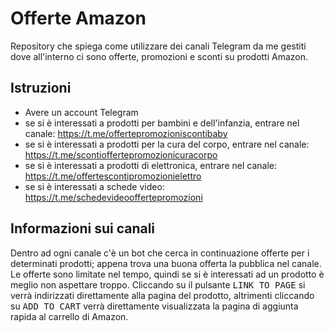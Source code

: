 # Offerte Amazon

Repository che spiega come utilizzare dei canali Telegram da me gestiti dove all'interno ci sono offerte, promozioni e sconti su prodotti Amazon.

## Istruzioni

+ Avere un account Telegram
+ se si è interessati a prodotti per bambini e dell'infanzia, entrare nel canale: https://t.me/offertepromozioniscontibaby
+ se si è interessati a prodotti per la cura del corpo, entrare nel canale: https://t.me/scontioffertepromozionicuracorpo
+ se si è interessati a prodotti di elettronica, entrare nel canale: https://t.me/offertescontipromozionielettro
+ se si è interessati a schede video: https://t.me/schedevideooffertepromozioni

## Informazioni sui canali

Dentro ad ogni canale c'è un bot che cerca in continuazione offerte per i determinati prodotti; appena trova una buona offerta la pubblica nel canale. Le
offerte sono limitate nel tempo, quindi se si è interessati ad un prodotto è meglio non aspettare troppo. Cliccando su il pulsante <kbd>LINK TO PAGE</kbd> si
verrà indirizzati direttamente alla pagina del prodotto, altrimenti cliccando su <kbd>ADD TO CART</kbd> verrà direttamente visualizzata la pagina di aggiunta
rapida al carrello di Amazon.
